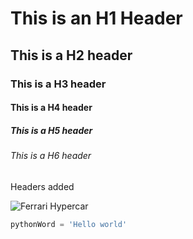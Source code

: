 # This is an H1 Header
## This is a H2 header
### This is a H3 header
#### This is a H4 header
##### This is a H5 header
###### This is a H6 header

Headers added

![Ferrari Hypercar](https://cdn-5.motorsport.com/images/amp/2QzKqMAY/s1000/50-ferrari-af-corse-ferrari-49.jpg)

``` python
pythonWord = 'Hello world'
``` 
